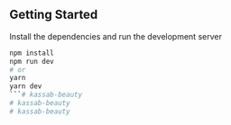 ## Getting Started

Install the dependencies and run the development server

```bash
npm install
npm run dev
# or
yarn
yarn dev
```# kassab-beauty
# kassab-beauty
# kassab-beauty
